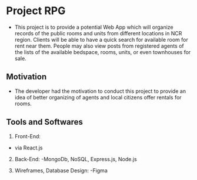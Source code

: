 # Project RPG

- This project is to provide a potential Web App which will organize records of the public rooms and units from different locations in NCR region. Clients will be able to have a quick search for available room for rent near them. People may also view posts from registered agents of the lists of the available bedspace, rooms, units, or even townhouses for sale.

## Motivation

- The developer had the motivation to conduct this project to provide an idea of better organizing of agents and local citizens offer rentals for rooms.

## Tools and Softwares

1. Front-End:
- via React.js

2. Back-End:
-MongoDb, NoSQL, Express.js, Node.js

3. Wireframes, Database Design:
-Figma